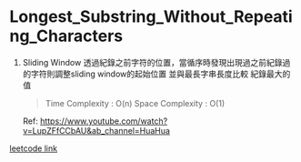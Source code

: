 # Longest_Substring_Without_Repeating_Characters


1. Sliding Window
    透過紀錄之前字符的位置，當循序時發現出現過之前紀錄過的字符則調整sliding window的起始位置 並與最長字串長度比較 紀錄最大的值
    > Time Complexity : O(n)
    > Space Complexity : O(1)

    Ref: https://www.youtube.com/watch?v=LupZFfCCbAU&ab_channel=HuaHua

[leetcode link](https://leetcode.com/problems/longest-substring-without-repeating-characters/description/)